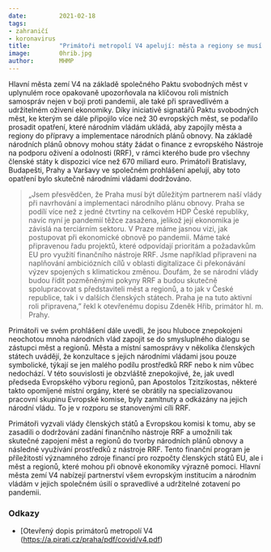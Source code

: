 ```yaml
---
date:         2021-02-18
tags:         
- zahraničí
- koronavirus
title:        "Primátoři metropolí V4 apelují: města a regiony se musí podílet na sestavování národních plánů obnovy"
image: 	      0hrib.jpg
author:       MHMP
---
```


Hlavní města zemí V4 na základě společného Paktu svobodných měst v uplynulém roce opakovaně upozorňovala na klíčovou roli místních samospráv nejen v boji proti pandemii, ale také při spravedlivém a udržitelném oživení ekonomiky. Díky iniciativě signatářů Paktu svobodných měst, ke kterým se dále připojilo více než 30 evropských měst, se podařilo prosadit opatření, které národním vládám ukládá, aby zapojily města a regiony do přípravy a implementace národních plánů obnovy. Na základě národních plánů obnovy mohou státy žádat o finance z evropského Nástroje na podporu oživení a odolnosti (RRF), v rámci kterého bude pro všechny členské státy k dispozici více než 670 miliard euro. Primátoři Bratislavy, Budapešti, Prahy a Varšavy ve společném prohlášení apelují, aby toto opatření bylo skutečně národními vládami dodržováno.

> „Jsem přesvědčen, že Praha musí být důležitým partnerem naší vlády při navrhování a implementaci národního plánu obnovy. Praha se podílí více než z jedné čtvrtiny na celkovém HDP České republiky, navíc nyní je pandemií těžce zasažena, jelikož její ekonomika je závislá na terciárním sektoru. V Praze máme jasnou vizi, jak postupovat při ekonomické obnově po pandemii. Máme také připravenou řadu projektů, které odpovídají prioritám a požadavkům EU pro využití finančního nástroje RRF. Jsme například připraveni na naplňování ambiciózních cílů v oblasti digitalizace či překonávání výzev spojených s klimatickou změnou. Doufám, že se národní vlády budou řídit pozměněnými pokyny RRF a budou skutečně spolupracovat s představiteli měst a regionů, a to jak v České republice, tak i v dalších členských státech. Praha je na tuto aktivní roli připravena,” řekl k otevřenému dopisu Zdeněk Hřib, primátor hl. m. Prahy.

Primátoři ve svém prohlášení dále uvedli, že jsou hluboce znepokojeni neochotou mnoha národních vlád zapojit se do smysluplného dialogu se zástupci měst a regionů. Města a místní samosprávy v několika členských státech uvádějí, že konzultace s jejich národními vládami jsou pouze symbolické, týkají se jen malého podílu prostředků RRF nebo k nim vůbec nedochází. V této souvislosti je obzvláště znepokojivé, že, jak uvedl předseda Evropského výboru regionů, pan Apostolos Tzitzikostas, některé takto opomíjené místní orgány, které se obrátily na specializovanou pracovní skupinu Evropské komise, byly zamítnuty a odkázány na jejich národní vládu. To je v rozporu se stanovenými cíli RRF.

Primátoři vyzvali vlády členských států a Evropskou komisi k tomu, aby se zasadili o dodržování zadání finančního nástroje RRF a umožnili tak skutečné zapojení měst a regionů do tvorby národních plánů obnovy a následné využívání prostředků z nástroje RRF. Tento finanční program je příležitostí významného zdroje financí pro rozpočty členských států EU, ale i měst a regionů, které mohou při obnově ekonomiky výrazně pomoci. Hlavní města zemí V4 nabízejí partnerství všem evropským institucím a národním vládám v jejich společném úsilí o spravedlivé a udržitelné zotavení po pandemii.

### Odkazy 

* [Otevřený dopis primátorů metropolí V4 (https://a.pirati.cz/praha/pdf/covid/v4.pdf)
